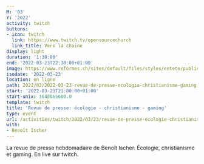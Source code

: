 ```yaml
---
M: '03'
Y: '2022'
activity: twitch
buttons:
- icon: twitch
  link: https://www.twitch.tv/opensourcechurch
  link_title: Vers la chaine
display: light
duration: '1:30:00'
end: '2022-03-23T22:30:00+01:00'
image: https://www.reformes.ch/sites/default/files/styles/entete/public/data/images/comm/257/Beno%C3%AEt%20Ischer.jpg
isodate: '2022-03-23'
location: en ligne
path: 2022/03/2022-03-23-revue-de-presse-ecologie-christianisme-gaming.md
start: '2022-03-23T21:00:00+01:00'
start-unix: 1648065600.0
template: twitch
title: 'Revue de presse: écologie - christianisme - gaming'
type: event
url: /activities/twitch/2022/03/23/revue-de-presse-ecologie-christianisme-gaming
with:
- Benoît Ischer
---
```

La revue de presse hebdomadaire de Benoît Ischer. Écologie, christianisme et gaming. En live sur twitch.